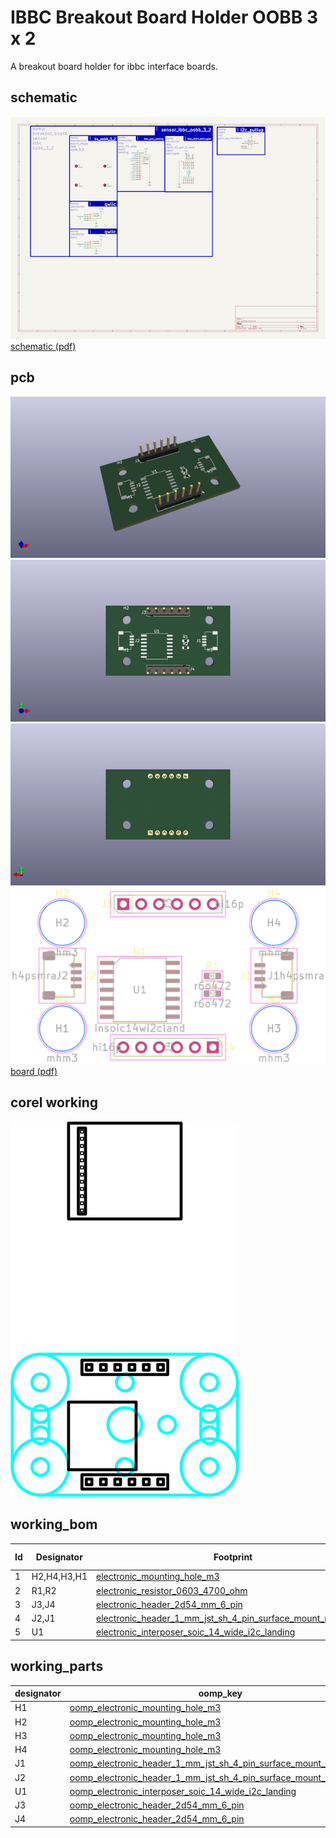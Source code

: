 # IBBC Breakout Board Holder OOBB 3 x 2
A breakout board holder for ibbc interface boards.

## schematic  
![](kicad/current_version/working/working_schematic_600.png)  
[schematic (pdf)](kicad/current_version/working/working_schematic.pdf)  

## pcb  
![](kicad/current_version/working/working_3d_600.png) 
![](kicad/current_version/working/working_3d_front_600.png)  
![](kicad/current_version/working/working_3d_back_600.png)  
![](kicad/current_version/working/working_600.png)  
[board (pdf)](kicad/current_version/working/working.pdf)  

## corel working
![](working_600.png) 

## working_bom
| Id | Designator | Footprint | Quantity | Designation | Supplier and ref |  | None | 
| --- | --- | --- | --- | --- | --- | --- | --- | 
| 1 | H2,H4,H3,H1 | [electronic_mounting_hole_m3](https://github.com/oomlout/oomlout_oomp_part_src/tree/main/parts/electronic_mounting_hole_m3) | 4 | mhm3 |  |  | [''] | 
| 2 | R1,R2 | [electronic_resistor_0603_4700_ohm](https://github.com/oomlout/oomlout_oomp_part_src/tree/main/parts/electronic_resistor_0603_4700_ohm) | 2 | r6o472 |  |  | [''] | 
| 3 | J3,J4 | [electronic_header_2d54_mm_6_pin](https://github.com/oomlout/oomlout_oomp_part_src/tree/main/parts/electronic_header_2d54_mm_6_pin) | 2 | hi16p |  |  | [''] | 
| 4 | J2,J1 | [electronic_header_1_mm_jst_sh_4_pin_surface_mount_right_angle](https://github.com/oomlout/oomlout_oomp_part_src/tree/main/parts/electronic_header_1_mm_jst_sh_4_pin_surface_mount_right_angle) | 2 | h4psmra |  |  | [''] | 
| 5 | U1 | [electronic_interposer_soic_14_wide_i2c_landing](https://github.com/oomlout/oomlout_oomp_part_src/tree/main/parts/electronic_interposer_soic_14_wide_i2c_landing) | 1 | insoic14wi2cland |  |  | [''] | 


## working_parts
| designator | oomp_key | placed | note | position_x | position_y | rotation | offset_x | offset_y | 
| --- | --- | --- | --- | --- | --- | --- | --- | --- | 
| H1 | [oomp_electronic_mounting_hole_m3](https://github.com/oomlout/oomlout_oomp_part_src/tree/main/parts/electronic_mounting_hole_m3) |  |  | -15 | -7.5 |  |  |  | 
| H2 | [oomp_electronic_mounting_hole_m3](https://github.com/oomlout/oomlout_oomp_part_src/tree/main/parts/electronic_mounting_hole_m3) |  |  | -15 | 7.5 |  |  |  | 
| H3 | [oomp_electronic_mounting_hole_m3](https://github.com/oomlout/oomlout_oomp_part_src/tree/main/parts/electronic_mounting_hole_m3) |  |  | 15 | -7.5 |  |  |  | 
| H4 | [oomp_electronic_mounting_hole_m3](https://github.com/oomlout/oomlout_oomp_part_src/tree/main/parts/electronic_mounting_hole_m3) |  |  | 15 | 7.5 |  |  |  | 
| J1 | [oomp_electronic_header_1_mm_jst_sh_4_pin_surface_mount_right_angle](https://github.com/oomlout/oomlout_oomp_part_src/tree/main/parts/electronic_header_1_mm_jst_sh_4_pin_surface_mount_right_angle) |  |  | 15 | 0 | 90 |  |  | 
| J2 | [oomp_electronic_header_1_mm_jst_sh_4_pin_surface_mount_right_angle](https://github.com/oomlout/oomlout_oomp_part_src/tree/main/parts/electronic_header_1_mm_jst_sh_4_pin_surface_mount_right_angle) |  |  | -15 | 0 | -90 |  |  | 
| U1 | [oomp_electronic_interposer_soic_14_wide_i2c_landing](https://github.com/oomlout/oomlout_oomp_part_src/tree/main/parts/electronic_interposer_soic_14_wide_i2c_landing) |  |  | -4 | -2 |  |  |  | 
| J3 | [oomp_electronic_header_2d54_mm_6_pin](https://github.com/oomlout/oomlout_oomp_part_src/tree/main/parts/electronic_header_2d54_mm_6_pin) |  |  | -6.35 | 10.16 | 90 |  |  | 
| J4 | [oomp_electronic_header_2d54_mm_6_pin](https://github.com/oomlout/oomlout_oomp_part_src/tree/main/parts/electronic_header_2d54_mm_6_pin) |  |  | 6.35 | -10.16 | -90 |  |  | 


